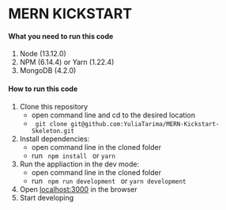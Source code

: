 # MERN KICKSTART

#### What you need to run this code
1. Node (13.12.0)
2. NPM (6.14.4) or Yarn (1.22.4)
3. MongoDB (4.2.0)

####  How to run this code
1. Clone this repository
    - open command line and cd to the desired location
    - ```  git clone git@github.com:YuliaTarima/MERN-Kickstart-Skeleton.git  ```
2. Install dependencies:
   - open command line in the cloned folder
   - run ```  npm install  ``` or ``` yarn ```
3. Run the appliaction in the dev mode:
   - open command line in the cloned folder
   - run ```  npm run development  ``` or ``` yarn development ```
4. Open [localhost:3000](http://localhost:3000/) in the browser
5. Start developing